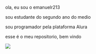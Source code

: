 ola, eu sou o emanuelr213

sou estudante do segundo ano do medio

sou programador pela plataforma Alura

esse é o meu repositorio, bem vindo

![](https://media1.tenor.com/m/8IN622sKhIkAAAAd/byuntear-mc.gif)
